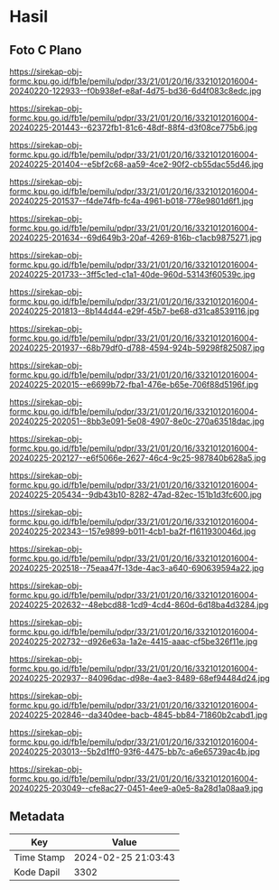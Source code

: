 # Hasil

## Foto C Plano

https://sirekap-obj-formc.kpu.go.id/fb1e/pemilu/pdpr/33/21/01/20/16/3321012016004-20240220-122933--f0b938ef-e8af-4d75-bd36-6d4f083c8edc.jpg

https://sirekap-obj-formc.kpu.go.id/fb1e/pemilu/pdpr/33/21/01/20/16/3321012016004-20240225-201443--62372fb1-81c6-48df-88f4-d3f08ce775b6.jpg

https://sirekap-obj-formc.kpu.go.id/fb1e/pemilu/pdpr/33/21/01/20/16/3321012016004-20240225-201404--e5bf2c68-aa59-4ce2-90f2-cb55dac55d46.jpg

https://sirekap-obj-formc.kpu.go.id/fb1e/pemilu/pdpr/33/21/01/20/16/3321012016004-20240225-201537--f4de74fb-fc4a-4961-b018-778e9801d6f1.jpg

https://sirekap-obj-formc.kpu.go.id/fb1e/pemilu/pdpr/33/21/01/20/16/3321012016004-20240225-201634--69d649b3-20af-4269-816b-c1acb9875271.jpg

https://sirekap-obj-formc.kpu.go.id/fb1e/pemilu/pdpr/33/21/01/20/16/3321012016004-20240225-201733--3ff5c1ed-c1a1-40de-960d-53143f60539c.jpg

https://sirekap-obj-formc.kpu.go.id/fb1e/pemilu/pdpr/33/21/01/20/16/3321012016004-20240225-201813--8b144d44-e29f-45b7-be68-d31ca8539116.jpg

https://sirekap-obj-formc.kpu.go.id/fb1e/pemilu/pdpr/33/21/01/20/16/3321012016004-20240225-201937--68b79df0-d788-4594-924b-59298f825087.jpg

https://sirekap-obj-formc.kpu.go.id/fb1e/pemilu/pdpr/33/21/01/20/16/3321012016004-20240225-202015--e6699b72-fba1-476e-b65e-706f88d5196f.jpg

https://sirekap-obj-formc.kpu.go.id/fb1e/pemilu/pdpr/33/21/01/20/16/3321012016004-20240225-202051--8bb3e091-5e08-4907-8e0c-270a63518dac.jpg

https://sirekap-obj-formc.kpu.go.id/fb1e/pemilu/pdpr/33/21/01/20/16/3321012016004-20240225-202127--e6f5066e-2627-46c4-9c25-987840b628a5.jpg

https://sirekap-obj-formc.kpu.go.id/fb1e/pemilu/pdpr/33/21/01/20/16/3321012016004-20240225-205434--9db43b10-8282-47ad-82ec-151b1d3fc600.jpg

https://sirekap-obj-formc.kpu.go.id/fb1e/pemilu/pdpr/33/21/01/20/16/3321012016004-20240225-202343--157e9899-b011-4cb1-ba2f-f1611930046d.jpg

https://sirekap-obj-formc.kpu.go.id/fb1e/pemilu/pdpr/33/21/01/20/16/3321012016004-20240225-202518--75eaa47f-13de-4ac3-a640-690639594a22.jpg

https://sirekap-obj-formc.kpu.go.id/fb1e/pemilu/pdpr/33/21/01/20/16/3321012016004-20240225-202632--48ebcd88-1cd9-4cd4-860d-6d18ba4d3284.jpg

https://sirekap-obj-formc.kpu.go.id/fb1e/pemilu/pdpr/33/21/01/20/16/3321012016004-20240225-202732--d926e63a-1a2e-4415-aaac-cf5be326f11e.jpg

https://sirekap-obj-formc.kpu.go.id/fb1e/pemilu/pdpr/33/21/01/20/16/3321012016004-20240225-202937--84096dac-d98e-4ae3-8489-68ef94484d24.jpg

https://sirekap-obj-formc.kpu.go.id/fb1e/pemilu/pdpr/33/21/01/20/16/3321012016004-20240225-202846--da340dee-bacb-4845-bb84-71860b2cabd1.jpg

https://sirekap-obj-formc.kpu.go.id/fb1e/pemilu/pdpr/33/21/01/20/16/3321012016004-20240225-203013--5b2d1ff0-93f6-4475-bb7c-a6e65739ac4b.jpg

https://sirekap-obj-formc.kpu.go.id/fb1e/pemilu/pdpr/33/21/01/20/16/3321012016004-20240225-203049--cfe8ac27-0451-4ee9-a0e5-8a28d1a08aa9.jpg


## Metadata

| Key        | Value               |
| ---------- | ------------------- |
| Time Stamp | 2024-02-25 21:03:43 |
| Kode Dapil | 3302                |




